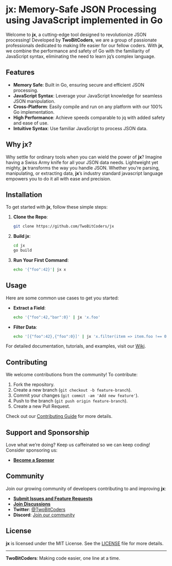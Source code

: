 # jx: Memory-Safe JSON Processing using JavaScript implemented in Go

Welcome to **jx**, a cutting-edge tool designed to revolutionize JSON processing! Developed by **TwoBitCoders**, we are a group of passionate professionals dedicated to making life easier for our fellow coders. With **jx**, we combine the performance and safety of Go with the familiarity of JavaScript syntax, eliminating the need to learn jq’s complex language.

## Features

- **Memory Safe**: Built in Go, ensuring secure and efficient JSON processing.
- **JavaScript Syntax**: Leverage your JavaScript knowledge for seamless JSON manipulation.
- **Cross-Platform**: Easily compile and run on any platform with our 100% Go implementation.
- **High Performance**: Achieve speeds comparable to jq with added safety and ease of use.
- **Intuitive Syntax**: Use familiar JavaScript to process JSON data.

## Why jx?

Why settle for ordinary tools when you can wield the power of **jx**? Imagine having a Swiss Army knife for all your JSON data needs. Lightweight yet mighty, **jx** transforms the way you handle JSON. Whether you’re parsing, manipulating, or extracting data, **jx**’s industry standard javascript language empowers you to do it all with ease and precision.

## Installation

To get started with **jx**, follow these simple steps:

1. **Clone the Repo**:
    ```sh
    git clone https://github.com/TwoBitCoders/jx
    ```
2. **Build jx**:
    ```sh
    cd jx
    go build
    ```
3. **Run Your First Command**:
    ```sh
   echo '{"foo":42}'| jx x
    ```

## Usage

Here are some common use cases to get you started:

- **Extract a Field**:
    ```sh
    echo '{"foo":42,"bar":0}' | jx 'x.foo'
    ```
- **Filter Data**:
    ```sh
    echo '[{"foo":42},{"foo":0}]' | jx 'x.filter(item => item.foo !== 0)'
    ```

For detailed documentation, tutorials, and examples, visit our [Wiki](#).

## Contributing

We welcome contributions from the community! To contribute:

1. Fork the repository.
2. Create a new branch (`git checkout -b feature-branch`).
3. Commit your changes (`git commit -am 'Add new feature'`).
4. Push to the branch (`git push origin feature-branch`).
5. Create a new Pull Request.

Check out our [Contributing Guide](#) for more details.

## Support and Sponsorship

Love what we’re doing? Keep us caffeinated so we can keep coding! Consider sponsoring us:
- **[Become a Sponsor](#)**

## Community

Join our growing community of developers contributing to and improving **jx**:
- **[Submit Issues and Feature Requests](#)**
- **[Join Discussions](#)**
- **Twitter**: [@TwoBitCoders](#)
- **Discord**: [Join our community](#)

## License

**jx** is licensed under the MIT License. See the [LICENSE](LICENSE) file for more details.

---

**TwoBitCoders**: Making code easier, one line at a time.
